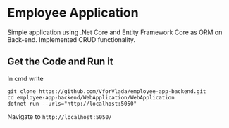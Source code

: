 # Employee Application

Simple application using .Net Core and Entity Framework Core as ORM on Back-end.
Implemented CRUD functionality.

## Get the Code and Run it

In cmd write

```
git clone https://github.com/VforVlada/employee-app-backend.git
cd employee-app-backend/WebApplication/WebApplication
dotnet run --urls="http://localhost:5050"
```
Navigate to `http://localhost:5050/`
